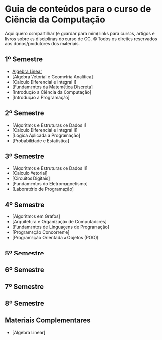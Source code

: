 # Guia de conteúdos para o curso de Ciência da Computação
Aqui quero compartilhar (e guardar para mim) links para cursos, artigos e livros sobre as disciplinas do curso de CC.
&copy; Todos os direitos reservados aos donos/produtores dos materiais.

## 1º Semestre

- [Algebra Linear](#-algebra-linear)
- [Algebra Vetorial e Geometria Analitica]
- [Calculo Diferencial e Integral I]
- [Fundamentos da Matemática Discreta]
- [Introdução a Ciência da Computação]
- [Introdução a Programação]

## 2º Semestre


- [Algoritmos e Estruturas de Dados I]
- [Calculo Diferencial e Integral II]
- [Lógica Aplicada a Programação]
- [Probabilidade e Estatistica]

## 3º Semestre

- [Algoritmos e Estruturas de Dados II]
- [Calculo Vetorial]
- [Circuitos Digitais]
- [Fundamentos do Eletromagnetismo]
- [Laboratório de Programação]

## 4º Semestre

- [Algoritmos em Grafos]
- [Arquitetura e Organização de Computadores]
- [Fundamentos de Linguagens de Programação]
- [Programação Concorrente]
- [Programação Orientada a Objetos (POO)] 

## 5º Semestre
## 6º Semestre
## 7º Semestre
## 8º Semestre

## Materiais Complementares





















- [Algebra Linear]
